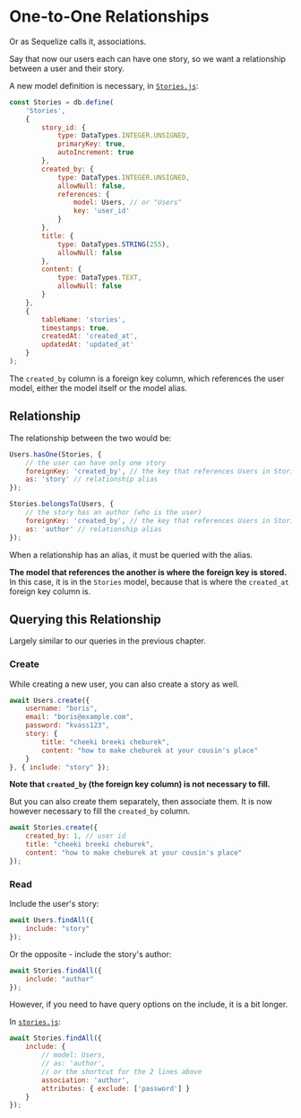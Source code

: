 # One-to-One Relationships

Or as Sequelize calls it, associations.

Say that now our users each can have one story, so we want a relationship between a user and their story.

A new model definition is necessary, in [`Stories.js`](../server/src/models/Stories.js):

```js
const Stories = db.define(
    'Stories',
    {
        story_id: {
            type: DataTypes.INTEGER.UNSIGNED,
            primaryKey: true,
            autoIncrement: true
        },
        created_by: {
            type: DataTypes.INTEGER.UNSIGNED,
            allowNull: false,
            references: {
                model: Users, // or "Users"
                key: 'user_id'
            }
        },
        title: {
            type: DataTypes.STRING(255),
            allowNull: false
        },
        content: {
            type: DataTypes.TEXT,
            allowNull: false
        }
    },
    {
        tableName: 'stories',
        timestamps: true,
        createdAt: 'created_at',
        updatedAt: 'updated_at'
    }
);
```

The `created_by` column is a foreign key column, which references the user model, either the model itself or the model alias.

## Relationship

The relationship between the two would be:

```js
Users.hasOne(Stories, {
    // the user can have only one story
    foreignKey: 'created_by', // the key that references Users in Stories
    as: 'story' // relationship alias
});

Stories.belongsTo(Users, {
    // the story has an author (who is the user)
    foreignKey: 'created_by', // the key that references Users in Stories
    as: 'author' // relationship alias
});
```

When a relationship has an alias, it must be queried with the alias.

**The model that references the another is where the foreign key is stored.** In this case, it is in the `Stories` model, because that is where the `created_at` foreign key column is.

## Querying this Relationship

Largely similar to our queries in the previous chapter.

### Create

While creating a new user, you can also create a story as well.

```js
await Users.create({
    username: "boris",
    email: "boris@example.com",
    password: "kvass123",
    story: {
        title: "cheeki breeki cheburek",
        content: "how to make cheburek at your cousin's place"
    }
}, { include: "story" });
```

**Note that `created_by` (the foreign key column) is not necessary to fill.**

But you can also create them separately, then associate them. It is now however necessary to fill the `created_by` column.

```js
await Stories.create({
    created_by: 1, // user id
    title: "cheeki breeki cheburek",
    content: "how to make cheburek at your cousin's place"
});
```

### Read

Include the user's story:

```js
await Users.findAll({
    include: "story"
});
```

Or the opposite - include the story's author:

```js
await Stories.findAll({
    include: "author"
});
```

However, if you need to have query options on the include, it is a bit longer.

In [`stories.js`](../server/src/controllers/stories.js):

```js
await Stories.findAll({
    include: {
        // model: Users,
        // as: 'author',
        // or the shortcut for the 2 lines above
        association: 'author',
        attributes: { exclude: ['password'] }
    }
});
```
